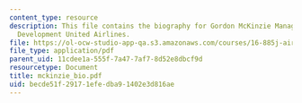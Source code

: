 ```yaml
---
content_type: resource
description: This file contains the biography for Gordon McKinzie Manager, New Aircraft
  Development United Airlines.
file: https://ol-ocw-studio-app-qa.s3.amazonaws.com/courses/16-885j-aircraft-systems-engineering-fall-2004/becde51f29171efedba91402e3d816ae_mckinzie_bio.pdf
file_type: application/pdf
parent_uid: 11cdee1a-555f-7a47-7af7-8d52e8dbcf9d
resourcetype: Document
title: mckinzie_bio.pdf
uid: becde51f-2917-1efe-dba9-1402e3d816ae
---
```

